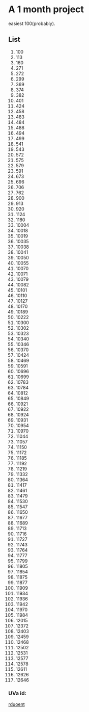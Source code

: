 # A 1 month project

easiest 100(probably).

## List

<ol type="1">
  <li>100</li>
  <li>113</li>
  <li>160</li>
  <li>271</li>
  <li>272</li>
  <li>299</li>
  <li>369</li>
  <li>374</li>
  <li>382</li>
  <li>401</li>
  <li>424</li>
  <li>458</li>
  <li>483</li>
  <li>484</li>
  <li>488</li>
  <li>494</li>
  <li>499</li>
  <li>541</li>
  <li>543</li>
  <li>572</li>
  <li>575</li>
  <li>579</li>
  <li>591</li>
  <li>673</li>
  <li>696</li>
  <li>706</li>
  <li>762</li>
  <li>900</li>
  <li>913</li>
  <li>920</li>
  <li>1124</li>
  <li>1180</li>
  <li>10004</li>
  <li>10018</li>
  <li>10019</li>
  <li>10035</li>
  <li>10038</li>
  <li>10041</li>
  <li>10050</li>
  <li>10055</li>
  <li>10070</li>
  <li>10071</li>
  <li>10079</li>
  <li>10082</li>
  <li>10101</li>
  <li>10110</li>
  <li>10127</li>
  <li>10170</li>
  <li>10189</li>
  <li>10222</li>
  <li>10300</li>
  <li>10302</li>
  <li>10323</li>
  <li>10340</li>
  <li>10346</li>
  <li>10370</li>
  <li>10424</li>
  <li>10469</li>
  <li>10591</li>
  <li>10696</li>
  <li>10699</li>
  <li>10783</li>
  <li>10784</li>
  <li>10812</li>
  <li>10849</li>
  <li>10921</li>
  <li>10922</li>
  <li>10924</li>
  <li>10931</li>
  <li>10954</li>
  <li>10970</li>
  <li>11044</li>
  <li>11057</li>
  <li>11150</li>
  <li>11172</li>
  <li>11185</li>
  <li>11192</li>
  <li>11219</li>
  <li>11332</li>
  <li>11364</li>
  <li>11417</li>
  <li>11461</li>
  <li>11479</li>
  <li>11530</li>
  <li>11547</li>
  <li>11650</li>
  <li>11677</li>
  <li>11689</li>
  <li>11713</li>
  <li>11716</li>
  <li>11727</li>
  <li>11743</li>
  <li>11764</li>
  <li>11777</li>
  <li>11799</li>
  <li>11805</li>
  <li>11854</li>
  <li>11875</li>
  <li>11877</li>
  <li>11909</li>
  <li>11934</li>
  <li>11936</li>
  <li>11942</li>
  <li>11970</li>
  <li>11984</li>
  <li>12015</li>
  <li>12372</li>
  <li>12403</li>
  <li>12459</li>
  <li>12468</li>
  <li>12502</li>
  <li>12531</li>
  <li>12577</li>
  <li>12578</li>
  <li>12611</li>
  <li>12626</li>
  <li>12646</li>
</ol>

### UVa id:

<a href="https://uhunt.onlinejudge.org/id/395690" target="_blank">rduoent</a> 






